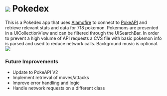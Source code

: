 # ![](http://i.imgur.com/NXjVOrT.png) Pokedex

This is a Pokedex app that uses [Alamofire](https://github.com/Alamofire/Alamofire) to connect to [PokeAPI](https://pokeapi.co/docsv1/) and retrieve relevant stats and data for 718 pokemon. Pokemons are presented in a UICollectionView and can be filtered through the UISearchBar. In order to prevent a high volume of API requests a CVS file with basic pokemon info is parsed and used to reduce network calls. Background music is optional.
![](http://g.recordit.co/36u02Apubh.gif)

### Future Improvements
* Update to PokeAPI V2
* Implement retrieval of moves/attacks
* Improve error handling and logic
* Handle network requests on a different class
